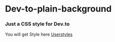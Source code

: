 # Dev-to-plain-background

### Just a CSS style for Dev.to
You will get Style here [Userstyles](https://userstyles.org/styles/167974/dev-to-plain-background)
